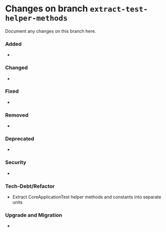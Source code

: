 # Changes on branch `extract-test-helper-methods`
Document any changes on this branch here.
### Added
- 

### Changed
- 

### Fixed
- 

### Removed
- 

### Deprecated
- 

### Security
- 

### Tech-Debt/Refactor
- Extract CoreApplicationTest helper methods and constants into separate units 

### Upgrade and Migration
- 
